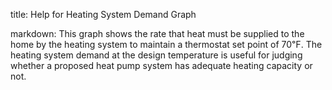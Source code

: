 title: Help for Heating System Demand Graph

markdown: This graph shows the rate that heat must be supplied to the home by the heating system to maintain a thermostat set point of 70℉. The heating system demand at the design temperature is useful for judging whether a proposed heat pump system has adequate heating capacity or not.

